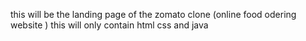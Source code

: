  this will be the landing page of the zomato clone (online food odering website ) this will only contain html css and java